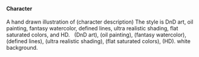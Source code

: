 #### Character
A hand drawn illustration of (character description) The style is DnD art, oil painting, fantasy watercolor, defined lines, ultra realistic shading, flat saturated colors, and HD.
  
(DnD art), (oil painting), (fantasy watercolor), (defined lines), (ultra realistic shading), (flat saturated colors), (HD). white background.


